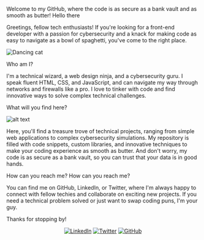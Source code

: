 Welcome to my GitHub, where the code is as secure as a bank vault and as smooth as butter!
Hello there

Greetings, fellow tech enthusiasts! If you're looking for a front-end developer with a passion for cybersecurity and a knack for making code as easy to navigate as a bowl of spaghetti, you've come to the right place.

![Dancing cat](https://media.giphy.com/media/JIX9t2j0ZTN9S/giphy.gif)



Who am I?

I'm a technical wizard, a web design ninja, and a cybersecurity guru. I speak fluent HTML, CSS, and JavaScript, and can navigate my way through networks and firewalls like a pro. I love to tinker with code and find innovative ways to solve complex technical challenges.


What will you find here?



![alt text](https://media.giphy.com/media/l2JhORT5IFnj6ioko/giphy.gif)

Here, you'll find a treasure trove of technical projects, ranging from simple web applications to complex cybersecurity simulations. My repository is filled with code snippets, custom libraries, and innovative techniques to make your coding experience as smooth as butter. And don't worry, my code is as secure as a bank vault, so you can trust that your data is in good hands.

How can you reach me?
How can you reach me?

You can find me on GitHub, LinkedIn, or Twitter, where I'm always happy to connect with fellow techies and collaborate on exciting new projects. If you need a technical problem solved or just want to swap coding puns, I'm your guy.

Thanks for stopping by!

<!-- Add social media account buttons with logos and links -->
<div align="center">
  <a href="https://www.linkedin.com/in/mohamed-adil-1b172b1a3/"><img src="https://img.shields.io/badge/LinkedIn-0077B5?style=for-the-badge&logo=linkedin&logoColor=white" alt="LinkedIn"></a>
  <a href="https://twitter.com/your-profile-url"><img src="https://img.shields.io/badge/Twitter-1DA1F2?style=for-the-badge&logo=twitter&logoColor=white" alt="Twitter"></a>
  <a href="https://github.com/your-profile-url"><img src="https://img.shields.io/badge/GitHub-100000?style=for-the-badge&logo=github&logoColor=white" alt="GitHub"></a>
</div>
